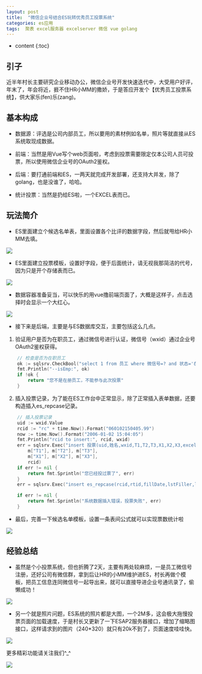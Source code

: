 ```yaml
---
layout: post
title:  "微信企业号结合ES玩转优秀员工投票系统"
categories: es应用
tags:  聚表 excel服务器 excelserver 微信 vue golang
---
```


* content
{:toc}

## 引子
近半年村长主要研究企业移动办公，微信企业号开发快速迭代中，大受用户好评，年末了，年会将近，捱不住HR小MM的撒娇，于是答应开发个【优秀员工投票系统】，供大家乐(fen)乐(zang)。

## 基本构成
* 数据源：评选是公司内部员工，所以要用的素材例如名单，照片等就直接从ES系统取现成数据。

* 前端：当然是用Vue写个web页面啦，考虑到投票需要限定仅本公司人员可投票，所以使用微信企业号的OAuth2鉴权。

* 后端：要打通前端和ES，一两天就完成开发部署，还支持大并发，除了golang，也是没谁了，哈哈。

* 统计投票：当然是扔给ES啦，一个EXCEL表而已。

## 玩法简介
* ES里面建立个候选名单表，里面设置各个比评的数据字段，然后就甩给HR小MM去填。

![](/img/log4-1.jpg)

* ES里面建立投票模板，设置好字段，便于后面统计，请无视我那简洁的代号，因为只是开个存储表而已。

![](/img/log4-2.jpg)

* 数据容器准备妥当，可以快乐的用vue撸前端页面了，大概是这样子，点击选择时会显示一个大红心。

![](/img/log4-3.jpg)

* 接下来是后端，主要是与ES数据库交互，主要包括这么几点。

 1. 验证用户是否为在职员工，通过微信号进行认证，微信号（wxid）通过企业号OAuth2鉴权获得。

```go
    // 检查是否为在职员工
    ok := sqlsrv.CheckBool("select 1 from 员工 where 微信号=? and 状态='在职' ", wxid.Value)
    fmt.Println("--isEmp:", ok)
    if !ok {
        return "您不是在册员工，不能参与此次投票"
    }
```

 2. 插入投票记录，为了能在ES工作台中正常显示，除了正常插入表单数据，还要构造插入es_repcase记录。

```go
    // 插入投票记录
    uid := wxid.Value
    rcid := "rc" + time.Now().Format("060102150405.99")
    now := time.Now().Format("2006-01-02 15:04:05")
    fmt.Println("rcid to insert:", rcid, wxid)
    err = sqlsrv.Exec("insert 投票(uid,姓名,wxid,T1,T2,T3,X1,X2,X3,excelserverrcid,excelserverrtid) values(?,?,?,?,?,?,?,?,?,?,549.1)", uid, m["姓名"], wxid.Value,
        m["T1"], m["T2"], m["T3"],
        m["X1"], m["X2"], m["X3"],
        rcid)
    if err != nil {
        return fmt.Sprintln("您已经投过票了", err)
    }
    err = sqlsrv.Exec("insert es_repcase(rcid,rtid,fillDate,lstFiller,lstFillerName,lstFillDate) values(?,549.1,?,1,'sys',?)", rcid, now, now)

    if err != nil {
        return fmt.Sprintln("系统数据插入错误，投票失败", err)
    }
```

* 最后，完善一下候选名单模板，设置一条表间公式就可以实现票数统计啦

![](/img/log4-4.jpg)

## 经验总结
* 虽然是个小投票系统，但也折腾了2天，主要有两处较麻烦，一是员工微信号注册，还好公司有微信群，拿到后让HR的小MM维护进ES，村长再做个模板，把员工信息连同微信号一起导出来，就可以直接导进企业号通讯录了，偷懒成功！

![](/img/log4-5.jpg)

* 另一个就是照片问题，ES系统的照片都是大图，一个2M多，这会极大拖慢投票页面的加载速度，于是村长又更新了一下ESAP2服务器接口，增加了缩略图接口，这样请求到的图片（240*320）就只有20k不到了，页面速度哇哇快。

![](/img/log4-6.jpg)


更多精彩功能请关注我们^_^

![](/img/wx.jpg)
